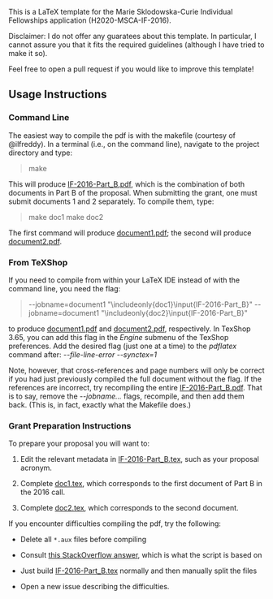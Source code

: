 This is a LaTeX template for the Marie Sklodowska-Curie Individual Fellowships application (H2020-MSCA-IF-2016).

Disclaimer: I do not offer any guaratees about this template. 
In particular, I cannot assure you that it fits the required guidelines (although I have tried to make it so).

Feel free to open a pull request if you would like to improve this template!


## Usage Instructions

### Command Line

The easiest way to compile the pdf is with the makefile (courtesy of @ilfreddy). 
In a terminal (i.e., on the command line), navigate to the project directory and type: 

> make

This will produce [IF-2016-Part_B.pdf](IF-2016-Part_B.pdf), which is the combination of 
both documents in Part B of the proposal. 
When submitting the grant, one must submit documents 1 and 2 separately. To compile them, 
type: 

> make doc1 
> make doc2

The first command will produce [document1.pdf](document1.pdf); 
the second will produce [document2.pdf](document2.pdf).

### From TeXShop

If you need to compile from within your LaTeX IDE instead of with the command line, 
you need the flag: 

> --jobname=document1 "\includeonly{doc1}\input{IF-2016-Part_B}"
> --jobname=document1 "\includeonly{doc2}\input{IF-2016-Part_B}"

to produce [document1.pdf](document1.pdf) and [document2.pdf](document2.pdf), respectively. 
In TexShop 3.65, you can add this flag in the _Engine_ submenu of the TexShop preferences. 
Add the desired flag (just one at a time) to the _pdflatex_ command after: 
_--file-line-error --synctex=1_

Note, however, that cross-references and page numbers will only be correct if you had just 
previously compiled the full document without the flag. 
If the references are incorrect, try recompiling the entire [IF-2016-Part_B.pdf](IF-2016-Part_B.pdf). 
That is to say, remove the _--jobname..._ flags, recompile, and then add them back. 
(This is, in fact, exactly what the Makefile does.) 

### Grant Preparation Instructions

To prepare your proposal you will want to:

  1. Edit the relevant metadata in [IF-2016-Part_B.tex](IF-2016-Part_B.tex), 
  such as your proposal acronym.
  
  2. Complete [doc1.tex](doc1.tex), which corresponds to the first document of Part B 
  in the 2016 call.
  
  3. Complete [doc2.tex](doc2.tex), which corresponds to the second document.


If you encounter difficulties compiling the pdf, try the following:

 * Delete all `*.aux` files before compiling
 
 * Consult [this StackOverflow answer](http://tex.stackexchange.com/a/31366/84485), 
 which is what the script is based on
 
 * Just build [IF-2016-Part_B.tex](IF-2016-Part_B.tex) normally and then manually split the files 
 
 * Open a new issue describing the difficulties.
